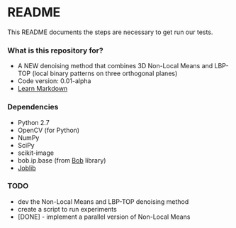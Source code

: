 # README #

This README documents the steps are necessary to get run our tests.

### What is this repository for? ###

* A NEW denoising method that combines 3D Non-Local Means and LBP-TOP (local binary patterns on three orthogonal planes)
* Code version: 0.01-alpha
* [Learn Markdown](https://bitbucket.org/tutorials/markdowndemo)

### Dependencies ###

* Python 2.7
* OpenCV (for Python)
* NumPy
* SciPy
* scikit-image
* bob.ip.base (from [Bob](https://www.idiap.ch/software/bob/docs/releases/last/sphinx/html/index.html) library)
* [Joblib](https://pythonhosted.org/joblib/parallel.html)

### TODO ###

* dev the Non-Local Means and LBP-TOP denoising method
* create a script to run experiments
* [DONE] - implement a parallel version of Non-Local Means
